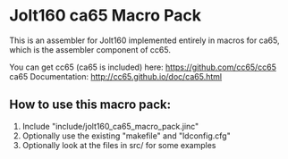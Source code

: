 # Jolt160 ca65 Macro Pack
This is an assembler for Jolt160 implemented entirely in macros for ca65,
which is the assembler component of cc65.

You can get cc65 (ca65 is included) here:  https://github.com/cc65/cc65
ca65 Documentation:  http://cc65.github.io/doc/ca65.html


## How to use this macro pack:
1.  Include "include/jolt160\_ca65\_macro\_pack.jinc"
2.  Optionally use the existing "makefile" and "ldconfig.cfg"
3.  Optionally look at the files in src/ for some examples
